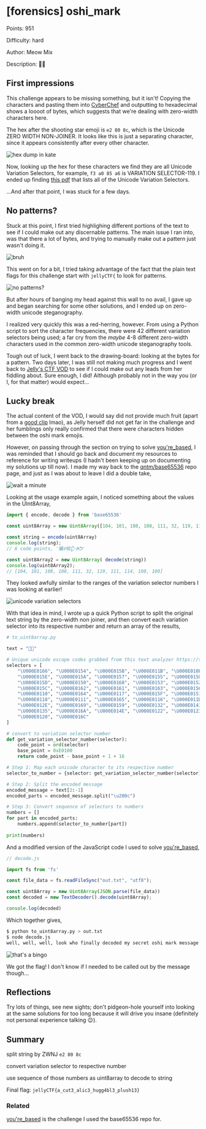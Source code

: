 # [forensics] oshi_mark

Points: 951

Difficulty: hard

Author: Meow Mix

Description: 🌠‌󠅦‌󠅔‌󠅛‌󠅛‌󠄛‌󠄏‌󠅦‌󠅔‌󠅛‌󠅛‌󠄛‌󠄏‌󠅦‌󠅔‌󠅛‌󠅛‌󠄛‌󠄏‌󠅛‌󠅞‌󠅞‌󠅚‌󠄏‌󠅦‌󠅗‌󠅞‌󠄏‌󠅕‌󠅘‌󠅝‌󠅐‌󠅛‌󠅛‌󠅨‌󠄏‌󠅓‌󠅔‌󠅒‌󠅞‌󠅓‌󠅔‌󠅓‌󠄏‌󠅜‌󠅨‌󠄏‌󠅢‌󠅔‌󠅒‌󠅡‌󠅔‌󠅣‌󠄏‌󠅞‌󠅢‌󠅗‌󠅘‌󠄏‌󠅜‌󠅐‌󠅡‌󠅚‌󠄏‌󠅜‌󠅔‌󠅢‌󠅢‌󠅐‌󠅖‌󠅔‌󠄐‌󠄏‌󠅒‌󠅞‌󠅝‌󠅖‌󠅡‌󠅐‌󠅣‌󠅤‌󠅛‌󠅐‌󠅣‌󠅘‌󠅞‌󠅝‌󠅢‌󠄏‌󠅞‌󠅝‌󠄏‌󠅦‌󠅐‌󠅢‌󠅣‌󠅘‌󠅝‌󠅖‌󠄏‌󠅒‌󠅞‌󠅤‌󠅝‌󠅣‌󠅛‌󠅔‌󠅢‌󠅢‌󠄏‌󠅗‌󠅞‌󠅤‌󠅡‌󠅢‌󠄏‌󠄗‌󠅐‌󠅝‌󠅓‌󠄏‌󠅟‌󠅡‌󠅞‌󠅑‌󠅐‌󠅑‌󠅛‌󠅨‌󠄏‌󠅑‌󠅡‌󠅐‌󠅘‌󠅝‌󠄏‌󠅒‌󠅔‌󠅛‌󠅛‌󠅢‌󠄘‌󠄏‌󠅕‌󠅘‌󠅖‌󠅤‌󠅡‌󠅘‌󠅝‌󠅖‌󠄏‌󠅞‌󠅤‌󠅣‌󠄏‌󠅣‌󠅗‌󠅐‌󠅣‌󠄏‌󠄑‌󠅐‌󠅦‌󠅐‌󠅦‌󠅐‌󠅦‌󠅐‌󠄑‌󠄏‌󠅜‌󠅔‌󠅐‌󠅝‌󠅢‌󠄏‌󠄑‌󠅘‌󠄏‌󠅛‌󠅞‌󠅥‌󠅔‌󠄏‌󠅨‌󠅞‌󠅤‌󠄐‌󠄑‌󠄏‌󠅜‌󠅐‌󠅨‌󠅑‌󠅔‌󠄏‌󠅨‌󠅞‌󠅤‌󠄖‌󠅥‌󠅔‌󠄏‌󠅕‌󠅘‌󠅝‌󠅐‌󠅛‌󠅛‌󠅨‌󠄏‌󠅕‌󠅞‌󠅤‌󠅝‌󠅓‌󠄏‌󠅐‌󠄏‌󠅤‌󠅢‌󠅔‌󠄏‌󠅕‌󠅞‌󠅡‌󠄏‌󠅐‌󠅛‌󠅛‌󠄏‌󠅣‌󠅗‌󠅐‌󠅣‌󠄏‌󠅝‌󠅔‌󠅡‌󠅓‌󠅨‌󠄏‌󠅚‌󠅝‌󠅞‌󠅦‌󠅛‌󠅔‌󠅓‌󠅖‌󠅔‌󠄏‌󠅨‌󠅞‌󠅤‌󠄖‌󠅥‌󠅔‌󠄏‌󠅐‌󠅒‌󠅒‌󠅤‌󠅜‌󠅤‌󠅛‌󠅐‌󠅣‌󠅔‌󠅓‌󠄏‌󠅞‌󠅥‌󠅔‌󠅡‌󠄏‌󠅣‌󠅗‌󠅔‌󠄏‌󠅨‌󠅔‌󠅐‌󠅡‌󠅢‌󠄝‌󠄏‌󠅐‌󠅝‌󠅓‌󠄏‌󠅛‌󠅔‌󠅣‌󠄖‌󠅢‌󠄏‌󠅑‌󠅔‌󠄏‌󠅗‌󠅞‌󠅝‌󠅔‌󠅢‌󠅣‌󠄛‌󠄏‌󠅨‌󠅞‌󠅤‌󠄏‌󠅟‌󠅡‌󠅞‌󠅑‌󠅐‌󠅑‌󠅛‌󠅨‌󠄏‌󠅒‌󠅞‌󠅤‌󠅛‌󠅓‌󠅝‌󠄖‌󠅣‌󠄏‌󠅔‌󠅥‌󠅔‌󠅝‌󠄏‌󠅕‌󠅘‌󠅖‌󠅤‌󠅡‌󠅔‌󠄏‌󠅞‌󠅤‌󠅣‌󠄏‌󠅣‌󠅗‌󠅔‌󠄏‌󠅜‌󠅔‌󠅢‌󠅢‌󠅐‌󠅖‌󠅔‌󠄏‌󠅦‌󠅘‌󠅣‌󠅗‌󠅞‌󠅤‌󠅣‌󠄏‌󠅡‌󠅔‌󠅛‌󠅨‌󠅘‌󠅝‌󠅖‌󠄏‌󠅞‌󠅝‌󠄏‌󠅐‌󠄏‌󠅢‌󠅘‌󠅛‌󠅛‌󠅨‌󠄏‌󠅤‌󠅝‌󠅘‌󠅒‌󠅞‌󠅓‌󠅔‌󠄏‌󠅓‌󠅔‌󠅒‌󠅞‌󠅓‌󠅘‌󠅝‌󠅖‌󠄏‌󠅢‌󠅘‌󠅣‌󠅔‌󠄏‌󠅨‌󠅞‌󠅤‌󠄏‌󠅕‌󠅞‌󠅤‌󠅝‌󠅓‌󠄏‌󠅤‌󠅢‌󠅘‌󠅝‌󠅖‌󠄏‌󠅗‌󠅘‌󠅝‌󠅣‌󠅢‌󠄝‌󠄏‌󠅓‌󠅞‌󠅝‌󠄖‌󠅣‌󠄏‌󠅦‌󠅞‌󠅡‌󠅡‌󠅨‌󠄏‌󠅣‌󠅗‌󠅞‌󠅤‌󠅖‌󠅗‌󠄛‌󠄏‌󠅘‌󠄏‌󠅦‌󠅞‌󠅝‌󠄖‌󠅣‌󠄏‌󠅣‌󠅔‌󠅛‌󠅛‌󠄏‌󠅐‌󠅝‌󠅨‌󠅞‌󠅝‌󠅔‌󠄐‌󠄏‌󠅗‌󠅞‌󠅦‌󠄏‌󠅐‌󠅑‌󠅞‌󠅤‌󠅣‌󠄏‌󠅣‌󠅗‌󠅘‌󠅢‌󠄮‌󠄏‌󠅛‌󠅔‌󠅣‌󠄖‌󠅢‌󠄏‌󠅖‌󠅘‌󠅥‌󠅔‌󠄏‌󠅨‌󠅞‌󠅤‌󠄏‌󠅐‌󠄏‌󠅟‌󠅡‌󠅘‌󠅩‌󠅔‌󠄏‌󠅕‌󠅞‌󠅡‌󠄏‌󠅨‌󠅞‌󠅤‌󠅡‌󠄏‌󠅔‌󠅕‌󠅕‌󠅞‌󠅡‌󠅣‌󠅢‌󠄝‌󠄏‌󠅗‌󠅞‌󠅦‌󠄏‌󠅐‌󠅑‌󠅞‌󠅤‌󠅣‌󠄝‌󠄝‌󠄝‌󠄏‌󠅙‌󠅔‌󠅛‌󠅛‌󠅨‌󠄲‌󠅃‌󠄵‌󠅪‌󠅐‌󠅎‌󠅒‌󠅤‌󠅣‌󠄢‌󠅎‌󠅐‌󠅛‌󠅘‌󠅒‌󠄢‌󠅎‌󠅗‌󠅤‌󠅖‌󠅖‌󠄣‌󠅑‌󠅛‌󠄢‌󠅎‌󠅟‌󠅛‌󠅤‌󠅢‌󠅗‌󠄠‌󠄢‌󠅬‌󠄐‌󠄏‌󠅐‌󠅦‌󠅐‌󠅦‌󠅐‌󠅦‌󠅐‌󠅦‌󠅐‌󠅦‌󠅐‌󠅦‌󠅐‌󠅦‌󠅐‌󠄐‌󠄏‌󠅘‌󠅣‌󠄖‌󠅢‌󠄏‌󠅒‌󠅤‌󠅣‌󠅔‌󠄏‌󠅗‌󠅞‌󠅦‌󠄏‌󠅝‌󠅔‌󠅡‌󠅓‌󠅨‌󠄏‌󠅨‌󠅞‌󠅤‌󠄏‌󠅐‌󠅡‌󠅔‌󠄝🎀

## First impressions

This challenge appears to be missing something, but it isn't! Copying the characters and pasting them into [CyberChef](https://gchq.github.io/CyberChef/) and outputting to hexadecimal shows a loooot of bytes, which suggests that we're dealing with zero-width characters here.

The hex after the shooting star emoji is `e2 80 8c`, which is the Unicode ZERO WIDTH NON-JOINER. It looks like this is just a separating character, since it appears consistently after every other character.

![hex dump in kate](image.png)

Now, looking up the hex for these characters we find they are all Unicode Variation Selectors, for example, `f3 a0 85 a6` is VARIATION SELECTOR-119. I ended up finding [this pdf](https://unicode.org/charts/PDF/UE0100.pdf) that lists all of the Unicode Variation Selectors.

...And after that point, I was stuck for a few days.

## No patterns?

Stuck at this point, I first tried highlighing different portions of the text to see if I could make out any discernable patterns. The main issue I ran into, was that there a lot of bytes, and trying to manually make out a pattern just wasn't doing it.

![bruh](image-1.png)

This went on for a bit, I tried taking advantage of the fact that the plain text flags for this challenge start with `jellyCTF{` to look for patterns.

![no patterns?](image-2.png)

But after hours of banging my head against this wall to no avail, I gave up and began searching for some other solutions, and I ended up on zero-width unicode steganography.

I realized very quickly this was a red-herring, however. From using a Python script to sort the character frequencies, there were 42 different variation selectors being used; a far cry from the _maybe_ 4-8 different zero-width characters used in the common zero-width unicode steganography tools.

Tough out of luck, I went back to the drawing-board: looking at the bytes for a pattern. Two days later, I was still not making much progress and I went back to [Jelly's CTF VOD](https://www.youtube.com/watch?v=QH8LKkIVHzI) to see if I could make out any leads from her fiddling about. Sure enough, I did! Although probably not in the way you (or I, for that matter) would expect...

## Lucky break

The actual content of the VOD, I would say did not provide much fruit (apart from a [good clip](https://www.youtube.com/watch?v=QH8LKkIVHzI&t=15312) lmao), as Jelly herself did not get far in the challenge and her fumblings only really confirmed that there were characters hidden between the oshi mark emojis.

However, on passing through the section on trying to solve [you're_based](../../crypto/you're_based/index.md), I was reminded that I should go back and document my resources to reference for writing writeups (I hadn't been keeping up on documenting my solutions up till now). I made my way back to the [qntm/base65536](https://github.com/qntm/base65536) repo page, and just as I was about to leave I did a double take,

![wait a minute](image-3.png)

Looking at the usage example again, I noticed something about the values in the UInt8Array,

```js
import { encode, decode } from 'base65536'

const uint8Array = new Uint8Array([104, 101, 108, 108, 111, 32, 119, 111, 114, 108, 100])

const string = encode(uint8Array)
console.log(string);
// 6 code points, '驨ꍬ啯𒁷ꍲᕤ'

const uint8Array2 = new Uint8Array( decode(string))
console.log(uint8Array2);
// [104, 101, 108, 108, 111, 32, 119, 111, 114, 108, 100]
```

They looked awfully similar to the ranges of the variation selector numbers I was looking at earlier!

![unicode variation selectors](image-4.png)

With that idea in mind, I wrote up a quick Python script to split the original text string by the zero-width non joiner, and then convert each variation selector into its respective number and return an array of the results,

```py
# to_uint8array.py

text = "🌠‌󠅦‌󠅔‌󠅛‌󠅛‌󠄛‌󠄏‌󠅦‌󠅔‌󠅛‌󠅛‌󠄛‌󠄏‌󠅦‌󠅔‌󠅛‌󠅛‌󠄛‌󠄏‌󠅛‌󠅞‌󠅞‌󠅚‌󠄏‌󠅦‌󠅗‌󠅞‌󠄏‌󠅕‌󠅘‌󠅝‌󠅐‌󠅛‌󠅛‌󠅨‌󠄏‌󠅓‌󠅔‌󠅒‌󠅞‌󠅓‌󠅔‌󠅓‌󠄏‌󠅜‌󠅨‌󠄏‌󠅢‌󠅔‌󠅒‌󠅡‌󠅔‌󠅣‌󠄏‌󠅞‌󠅢‌󠅗‌󠅘‌󠄏‌󠅜‌󠅐‌󠅡‌󠅚‌󠄏‌󠅜‌󠅔‌󠅢‌󠅢‌󠅐‌󠅖‌󠅔‌󠄐‌󠄏‌󠅒‌󠅞‌󠅝‌󠅖‌󠅡‌󠅐‌󠅣‌󠅤‌󠅛‌󠅐‌󠅣‌󠅘‌󠅞‌󠅝‌󠅢‌󠄏‌󠅞‌󠅝‌󠄏‌󠅦‌󠅐‌󠅢‌󠅣‌󠅘‌󠅝‌󠅖‌󠄏‌󠅒‌󠅞‌󠅤‌󠅝‌󠅣‌󠅛‌󠅔‌󠅢‌󠅢‌󠄏‌󠅗‌󠅞‌󠅤‌󠅡‌󠅢‌󠄏‌󠄗‌󠅐‌󠅝‌󠅓‌󠄏‌󠅟‌󠅡‌󠅞‌󠅑‌󠅐‌󠅑‌󠅛‌󠅨‌󠄏‌󠅑‌󠅡‌󠅐‌󠅘‌󠅝‌󠄏‌󠅒‌󠅔‌󠅛‌󠅛‌󠅢‌󠄘‌󠄏‌󠅕‌󠅘‌󠅖‌󠅤‌󠅡‌󠅘‌󠅝‌󠅖‌󠄏‌󠅞‌󠅤‌󠅣‌󠄏‌󠅣‌󠅗‌󠅐‌󠅣‌󠄏‌󠄑‌󠅐‌󠅦‌󠅐‌󠅦‌󠅐‌󠅦‌󠅐‌󠄑‌󠄏‌󠅜‌󠅔‌󠅐‌󠅝‌󠅢‌󠄏‌󠄑‌󠅘‌󠄏‌󠅛‌󠅞‌󠅥‌󠅔‌󠄏‌󠅨‌󠅞‌󠅤‌󠄐‌󠄑‌󠄏‌󠅜‌󠅐‌󠅨‌󠅑‌󠅔‌󠄏‌󠅨‌󠅞‌󠅤‌󠄖‌󠅥‌󠅔‌󠄏‌󠅕‌󠅘‌󠅝‌󠅐‌󠅛‌󠅛‌󠅨‌󠄏‌󠅕‌󠅞‌󠅤‌󠅝‌󠅓‌󠄏‌󠅐‌󠄏‌󠅤‌󠅢‌󠅔‌󠄏‌󠅕‌󠅞‌󠅡‌󠄏‌󠅐‌󠅛‌󠅛‌󠄏‌󠅣‌󠅗‌󠅐‌󠅣‌󠄏‌󠅝‌󠅔‌󠅡‌󠅓‌󠅨‌󠄏‌󠅚‌󠅝‌󠅞‌󠅦‌󠅛‌󠅔‌󠅓‌󠅖‌󠅔‌󠄏‌󠅨‌󠅞‌󠅤‌󠄖‌󠅥‌󠅔‌󠄏‌󠅐‌󠅒‌󠅒‌󠅤‌󠅜‌󠅤‌󠅛‌󠅐‌󠅣‌󠅔‌󠅓‌󠄏‌󠅞‌󠅥‌󠅔‌󠅡‌󠄏‌󠅣‌󠅗‌󠅔‌󠄏‌󠅨‌󠅔‌󠅐‌󠅡‌󠅢‌󠄝‌󠄏‌󠅐‌󠅝‌󠅓‌󠄏‌󠅛‌󠅔‌󠅣‌󠄖‌󠅢‌󠄏‌󠅑‌󠅔‌󠄏‌󠅗‌󠅞‌󠅝‌󠅔‌󠅢‌󠅣‌󠄛‌󠄏‌󠅨‌󠅞‌󠅤‌󠄏‌󠅟‌󠅡‌󠅞‌󠅑‌󠅐‌󠅑‌󠅛‌󠅨‌󠄏‌󠅒‌󠅞‌󠅤‌󠅛‌󠅓‌󠅝‌󠄖‌󠅣‌󠄏‌󠅔‌󠅥‌󠅔‌󠅝‌󠄏‌󠅕‌󠅘‌󠅖‌󠅤‌󠅡‌󠅔‌󠄏‌󠅞‌󠅤‌󠅣‌󠄏‌󠅣‌󠅗‌󠅔‌󠄏‌󠅜‌󠅔‌󠅢‌󠅢‌󠅐‌󠅖‌󠅔‌󠄏‌󠅦‌󠅘‌󠅣‌󠅗‌󠅞‌󠅤‌󠅣‌󠄏‌󠅡‌󠅔‌󠅛‌󠅨‌󠅘‌󠅝‌󠅖‌󠄏‌󠅞‌󠅝‌󠄏‌󠅐‌󠄏‌󠅢‌󠅘‌󠅛‌󠅛‌󠅨‌󠄏‌󠅤‌󠅝‌󠅘‌󠅒‌󠅞‌󠅓‌󠅔‌󠄏‌󠅓‌󠅔‌󠅒‌󠅞‌󠅓‌󠅘‌󠅝‌󠅖‌󠄏‌󠅢‌󠅘‌󠅣‌󠅔‌󠄏‌󠅨‌󠅞‌󠅤‌󠄏‌󠅕‌󠅞‌󠅤‌󠅝‌󠅓‌󠄏‌󠅤‌󠅢‌󠅘‌󠅝‌󠅖‌󠄏‌󠅗‌󠅘‌󠅝‌󠅣‌󠅢‌󠄝‌󠄏‌󠅓‌󠅞‌󠅝‌󠄖‌󠅣‌󠄏‌󠅦‌󠅞‌󠅡‌󠅡‌󠅨‌󠄏‌󠅣‌󠅗‌󠅞‌󠅤‌󠅖‌󠅗‌󠄛‌󠄏‌󠅘‌󠄏‌󠅦‌󠅞‌󠅝‌󠄖‌󠅣‌󠄏‌󠅣‌󠅔‌󠅛‌󠅛‌󠄏‌󠅐‌󠅝‌󠅨‌󠅞‌󠅝‌󠅔‌󠄐‌󠄏‌󠅗‌󠅞‌󠅦‌󠄏‌󠅐‌󠅑‌󠅞‌󠅤‌󠅣‌󠄏‌󠅣‌󠅗‌󠅘‌󠅢‌󠄮‌󠄏‌󠅛‌󠅔‌󠅣‌󠄖‌󠅢‌󠄏‌󠅖‌󠅘‌󠅥‌󠅔‌󠄏‌󠅨‌󠅞‌󠅤‌󠄏‌󠅐‌󠄏‌󠅟‌󠅡‌󠅘‌󠅩‌󠅔‌󠄏‌󠅕‌󠅞‌󠅡‌󠄏‌󠅨‌󠅞‌󠅤‌󠅡‌󠄏‌󠅔‌󠅕‌󠅕‌󠅞‌󠅡‌󠅣‌󠅢‌󠄝‌󠄏‌󠅗‌󠅞‌󠅦‌󠄏‌󠅐‌󠅑‌󠅞‌󠅤‌󠅣‌󠄝‌󠄝‌󠄝‌󠄏‌󠅙‌󠅔‌󠅛‌󠅛‌󠅨‌󠄲‌󠅃‌󠄵‌󠅪‌󠅐‌󠅎‌󠅒‌󠅤‌󠅣‌󠄢‌󠅎‌󠅐‌󠅛‌󠅘‌󠅒‌󠄢‌󠅎‌󠅗‌󠅤‌󠅖‌󠅖‌󠄣‌󠅑‌󠅛‌󠄢‌󠅎‌󠅟‌󠅛‌󠅤‌󠅢‌󠅗‌󠄠‌󠄢‌󠅬‌󠄐‌󠄏‌󠅐‌󠅦‌󠅐‌󠅦‌󠅐‌󠅦‌󠅐‌󠅦‌󠅐‌󠅦‌󠅐‌󠅦‌󠅐‌󠅦‌󠅐‌󠄐‌󠄏‌󠅘‌󠅣‌󠄖‌󠅢‌󠄏‌󠅒‌󠅤‌󠅣‌󠅔‌󠄏‌󠅗‌󠅞‌󠅦‌󠄏‌󠅝‌󠅔‌󠅡‌󠅓‌󠅨‌󠄏‌󠅨‌󠅞‌󠅤‌󠄏‌󠅐‌󠅡‌󠅔‌󠄝🎀"

# Unique unicode escape codes grabbed from this text analyzer https://tinyurl.com/nhbdsyp4
selectors = [
    "\U000E0166", "\U000E0154", "\U000E015B", "\U000E011B", "\U000E010F",
    "\U000E015E", "\U000E015A", "\U000E0157", "\U000E0155", "\U000E0158",
    "\U000E015D", "\U000E0150", "\U000E0168", "\U000E0153", "\U000E0152",
    "\U000E015C", "\U000E0162", "\U000E0161", "\U000E0163", "\U000E0156",
    "\U000E0110", "\U000E0164", "\U000E0117", "\U000E015F", "\U000E0151",
    "\U000E0118", "\U000E0111", "\U000E0165", "\U000E0116", "\U000E011D",
    "\U000E012E", "\U000E0169", "\U000E0159", "\U000E0132", "\U000E0143",
    "\U000E0135", "\U000E016A", "\U000E014E", "\U000E0122", "\U000E0123",
    "\U000E0120", "\U000E016C"
]

# convert to variation selector number
def get_variation_selector_number(selector):
    code_point = ord(selector)
    base_point = 0xE0100
    return code_point - base_point + 1 + 16

# Step 1: Map each unicode character to its respective number
selector_to_number = {selector: get_variation_selector_number(selector) for selector in selectors}

# Step 2: Split the encoded message
encoded_message = text[2:-1]
encoded_parts = encoded_message.split("\u200c")

# Step 3: Convert sequence of selectors to numbers
numbers = []
for part in encoded_parts:
    numbers.append(selector_to_number[part])
    
print(numbers)
```

And a modified version of the JavaScript code I used to solve [you're_based](../../crypto/you're_based/index.md),

```js
// decode.js

import fs from 'fs'

const file_data = fs.readFileSync("out.txt", "utf8");

const uint8Array = new Uint8Array(JSON.parse(file_data))
const decoded = new TextDecoder().decode(uint8Array);

console.log(decoded)
```

Which together gives,

```bash
$ python to_uint8array.py > out.txt
$ node decode.js
well, well, well, look who finally decoded my secret oshi mark message! congratulations on wasting countless hours (and probably brain cells) figuring out that "awawawa" means "i love you!" maybe you've finally found a use for all that nerdy knowledge you've accumulated over the years. and let's be honest, you probably couldn't even figure out the message without relying on a silly unicode decoding site you found using hints. don't worry though, i won't tell anyone! how about this? let's give you a prize for your efforts. how about... jellyCTF{a_cut3_alic3_hugg4bl3_plush13}! awawawawawawawa! it's cute how nerdy you are.
```

![that's a bingo](bingo-hans-landa.gif)

We got the flag! I don't know if I needed to be called out by the message though...

## Reflections

Try lots of things, see new sights; don't pidgeon-hole yourself into looking at the same solutions for too long because it will drive you insane (definitely not personal experience talking :wink:).

## Summary

split string by ZWNJ `e2 80 8c`

convert variation selector to respective number

use sequence of those numbers as uint8array to decode to string

Final flag: `jellyCTF{a_cut3_alic3_hugg4bl3_plush13}`

### Related

[you're_based](../../crypto/you're_based/index.md) is the challenge I used the base65536 repo for.
